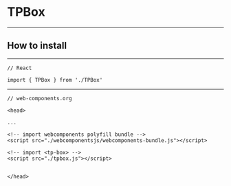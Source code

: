 # TPBox

----

## How to install

----

```
// React

import { TPBox } from './TPBox'
```

----

```
// web-components.org

<head>

...

<!-- import webcomponents polyfill bundle -->
<script src="./webcomponentsjs/webcomponents-bundle.js"></script>

<!-- import <tp-box> -->
<script src="./tpbox.js"></script>


</head>

```




